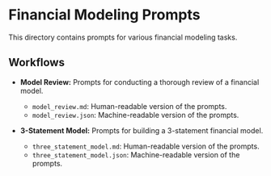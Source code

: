 # Financial Modeling Prompts

This directory contains prompts for various financial modeling tasks.

## Workflows

- **Model Review:** Prompts for conducting a thorough review of a financial model.
  - `model_review.md`: Human-readable version of the prompts.
  - `model_review.json`: Machine-readable version of the prompts.

- **3-Statement Model:** Prompts for building a 3-statement financial model.
  - `three_statement_model.md`: Human-readable version of the prompts.
  - `three_statement_model.json`: Machine-readable version of the prompts.
